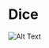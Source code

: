 # Dice

![Alt Text](https://github.com/messenger-1012/dice_flutter/blob/master/ezgif-2-0ef93939b3d0.gif)

